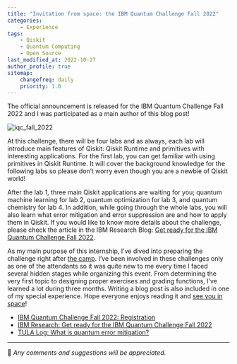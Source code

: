 ```yaml
---
title: "Invitation from space: the IBM Quantum Challenge Fall 2022"
categories:
    - Experience
tags:
    - Qiskit
    - Quantum Computing
    - Open Source
last_modified_at: 2022-10-27
author_profile: true
sitemap:
    changefreq: daily
    priority: 1.0
---
```


The official announcement is released for the IBM Quantum Challenge Fall 2022 and I was participated as a main author of this blog post!

![iqc_fall_2022](https://user-images.githubusercontent.com/62553200/198203099-a26a3236-8170-4a66-a607-bd87d66a4f8d.png)

At this challenge, there will be four labs and as always, each lab will introduce main features of Qiskit:
Qiskit Runtime and primitives with interesting applications.
For the first lab, you can get familiar with using primitives in Qiskit Runtime.
It will cover the background knowledge for the following labs so please don’t worry even though you are a newbie of Qiskit world!

After the lab 1,
three main Qiskit applications are waiting for you;
quantum machine learning for lab 2, quantum optimization for lab 3,
and quantum chemistry for lab 4.
In addition, while going through the whole labs,
you will also learn what error mitigation and error suppression are and how to apply them in Qiskit.
If you would like to know more details about the challenge,
please check the article in the IBM Research Blog:
[Get ready for the IBM Quantum Challenge Fall 2022](https://research.ibm.com/blog/quantum-challenge-fall-2022).

As my main purpose of this internship, I’ve dived into preparing the challenge right after
[the camp](https://tula3and.github.io/experience/kawasaki-camp/).
I’ve been involved in these challenges only as one of the attendants
so it was quite new to me every time I faced several hidden stages while organizing this event.
From determining the very first topic to designing proper exercises and grading functions,
I’ve learned a lot during three months. Writing a blog post is also included in one of my special experience.
Hope everyone enjoys reading it and [see you in space](https://challenges.quantum-computing.ibm.com/fall-2022)!

- [IBM Quantum Challenge Fall 2022: Registration](https://challenges.quantum-computing.ibm.com/fall-2022)
- [IBM Research: Get ready for the IBM Quantum Challenge Fall 2022](https://research.ibm.com/blog/quantum-challenge-fall-2022)
- [TULA Log: What is quantum error mitigation?](https://tula3and.github.io/qiskit/qiskit-error-mitigation/)

---

💬 _Any comments and suggestions will be appreciated._
